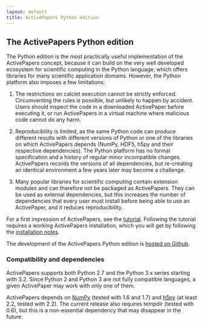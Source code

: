 ```yaml
---
layout: default
title: ActivePapers Python edition
---
```


## The ActivePapers Python edition

The Python edition is the most practically useful implementation of
the ActivePapers concept, because it can build on the very well
developed ecosystem for scientific computing in the Python language,
which offers libraries for many scientific application domains.
However, the Python platform also imposes a few limitations:

 1. The restrictions on calclet execution cannot be strictly
    enforced. Circumventing the rules is possible, but unlikely
    to happen by accident. Users should inspect the code in a
    downloaded ActivePaper before executing it, or run ActivePapers
    in a virtual machine where malicious code cannot do any harm.
    
 2. Reproducibility is limited, as the same Python code can produce
    different results with different versions of Python or one of the
    libraries on which ActivePapers depends (NumPy, HDF5, h5py and
    their respective dependencies). The Python platform has no
    formal specification and a history of regular minor incompatible
    changes. ActivePapers records the versions of all dependencies,
    but re-creating an identical environment a few years later may
    become a challenge.
 
 3. Many popular libraries for scientific computing contain extension
    modules and can therefore not be packaged as ActivePapers. They
    can be used as external dependencies, but this increases the
    number of dependencies that every user must install before being
    able to use an ActivePaper, and it reduces reproducibility.

For a first impression of ActivePapers, see the [tutorial](tutorial.html).
Following the tutorial requires a working ActivePapers installation,
which you will get by following the [installation notes](installation.html).

The development of the ActivePapers Python edition is
[hosted on Github](http://github.com/activepapers/activepapers-python).

### Compatibility and dependencies

ActivePapers supports both Python 2.7 and the Python 3.x series
starting with 3.2. Since Python 2 and Python 3 are not fully compatible
languages, a given ActivePaper may work with only one of them.

ActivePapers depends on [NumPy](http://numpy.scipy.org/) (tested
with 1.6 and 1.7) and [h5py](http://www.h5py.org) (at least 2.2,
tested with 2.2). The current release also requires tempdir (tested
with 0.6), but this is a non-essential dependency that may disappear
in the future.
